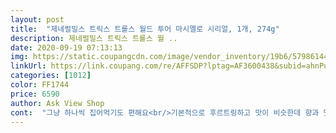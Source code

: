 ```yaml
---
layout: post 
title:  "제네럴밀스 트릭스 트롤스 월드 투어 마시멜로 시리얼, 1개, 274g" 
description: 제네럴밀스 트릭스 트롤스 월 ..
date: 2020-09-19 07:13:13 
img: https://static.coupangcdn.com/image/vendor_inventory/19b6/5798614402f1beb89bff58799dbee8d20f254ab74b2d1e35110cadbb2e24.jpg 
linkUrl: https://link.coupang.com/re/AFFSDP?lptag=AF3600438&subid=ahnPublicAsk&pageKey=1605403631&itemId=2741911082&vendorItemId=70731955824&traceid=V0-113-41d6ebd9a04f87b4 
categories: [1012] 
color: FF1744 
price: 6590 
author: Ask View Shop 
cont:  "그냥 하나씩 집어먹기도 편해요<br/>기본적으로 후르트링하고 맛이 비슷한데 향과 맛이 더 쎈? 아침에 먹으면 꼭 카페인 드링킹한것처럼.<br/>눈이 번쩍 뜨이는 맛이예요 ㅋ<br/>달고 자극적?이고 맛있어요 ㅋ<br/>색 너무 이쁘고 영롱♡<br/>색소가 없어 우유색이 변하지 않은것도 좋고 아삭 달콤한 맛도 괜찮네요<br/>아 딱 내가 좋아하는 쎈 양놈의 맛!ㅋㅋㅋ<br/>알록달록 하니 예쁘기도합니다<br/>예쁜 시리얼 입니다.<br/> 매번 호랑이 기운, 아몬드,크래놀라만 먹던 애들이 새로운 시리얼에 맛있게 예쁘다며 좋아했습니다.<br/><br/>예전에 먹었던 스타베리맛 향도 나구요<br/>" 
---
```

